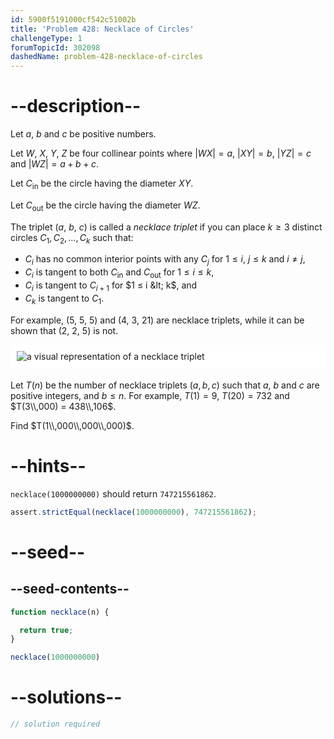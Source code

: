 ```yaml
---
id: 5900f5191000cf542c51002b
title: 'Problem 428: Necklace of Circles'
challengeType: 1
forumTopicId: 302098
dashedName: problem-428-necklace-of-circles
---
```


# --description--

Let $a$, $b$ and $c$ be positive numbers.

Let $W$, $X$, $Y$, $Z$ be four collinear points where $|WX| = a$, $|XY| = b$, $|YZ| = c$ and $|WZ| = a + b + c$.

Let $C_{\text{in}}$ be the circle having the diameter $XY$.

Let $C_{\text{out}}$ be the circle having the diameter $WZ$.

The triplet ($a$, $b$, $c$) is called a *necklace triplet* if you can place $k ≥ 3$ distinct circles $C_1, C_2, \ldots, C_k$ such that:

- $C_i$ has no common interior points with any $C_j$ for $1 ≤ i$, $j ≤ k$ and $i ≠ j$,
- $C_i$ is tangent to both $C_{\text{in}}$ and $C_{\text{out}}$ for $1 ≤ i ≤ k$,
- $C_i$ is tangent to $C_{i + 1}$ for $1 ≤ i &lt; k$, and
- $C_k$ is tangent to $C_1$.

For example, (5, 5, 5) and (4, 3, 21) are necklace triplets, while it can be shown that (2, 2, 5) is not.

<img alt="a visual representation of a necklace triplet" src="https://cdn.freecodecamp.org/curriculum/project-euler/necklace-of-circles.png" style="background-color: white; padding: 10px; display: block; margin-right: auto; margin-left: auto; margin-bottom: 1.2rem;">

Let $T(n)$ be the number of necklace triplets $(a, b, c)$ such that $a$, $b$ and $c$ are positive integers, and $b ≤ n$. For example, $T(1) = 9$, $T(20) = 732$ and $T(3\\,000) = 438\\,106$.

Find $T(1\\,000\\,000\\,000)$.

# --hints--

`necklace(1000000000)` should return `747215561862`.

```js
assert.strictEqual(necklace(1000000000), 747215561862);
```

# --seed--

## --seed-contents--

```js
function necklace(n) {

  return true;
}

necklace(1000000000)
```

# --solutions--

```js
// solution required
```
